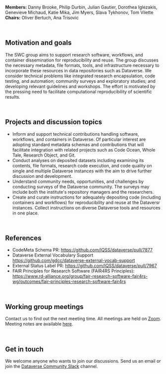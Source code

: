 **Members:** Danny Brooke, Philip Durbin, Julian Gautier, Dorothea Iglezakis, Genevieve Michaud, Katie Mika, Jim Myers, Slava Tykhonov, Tom Vilette<br> **Chairs:** Oliver Bertuch, Ana Trisovic

<br>
<h2>Motivation and goals</h2>

The SWC group aims to support research software, workflows, and container dissemination for reproducibility and reuse. The group discusses the necessary metadata, file formats, tools, and infrastructure necessary to incorporate these resources in data repositories such as Dataverse. We consider technical problems like integrated research encapsulation, code testing, and automation; community surveys and exploratory studies; and developing relevant guidelines and workshops. The effort is motivated by the pressing need to facilitate computational reproducibility of scientific results.

<br>
<h2>Projects and discussion topics</h2>

<ul>
<li>Inform and support technical contributions handling software, workflows, and containers in Dataverse. Of particular interest are adopting standard metadata schemas and contributions that will facilitate integration with related projects such as Code Ocean, Whole Tale, Research Object, and Git.</li>
<li>Conduct analyses on deposited datasets including examining its contents, file formats, research code execution, and code quality on single and multiple Dataverse instances with the aim to drive further discussion and development.</li>
<li>Understand community needs, opportunities, and challenges by conducting surveys of the Dataverse community. The surveys may include both the institute's repository managers and the researchers.</li>
<li>Create and curate instructions for adequately depositing code (including containers and workflows) for reproducibility and reuse at the Dataversr instances. Collect instructions on diverse Dataverse tools and resources in one place.</li>
</ul>

<br>
<h2>References</h2>

- CodeMeta Schema PR: <https://github.com/IQSS/dataverse/pull/7877>
- Dataverse External Vocabulary Support <https://github.com/gdcc/dataverse-external-vocab-support>
- External Status Label PR: <https://github.com/IQSS/dataverse/pull/7967>
- FAIR Principles for Research Software (FAIR4RS Principles): <https://www.rd-alliance.org/group/fair-research-software-fair4rs-wg/outcomes/fair-principles-research-software-fair4rs>

<br>
<h2>Working group meetings</h2>

Contact us to find out the next meeting time. All meetings are held on [Zoom](https://zoom.us). Meeting notes are available  [here](https://docs.google.com/document/d/1Gr-P5EG1AK-0cTYx9JndtgsRQFuwHNKXck39_MwknWg/edit?usp=sharing).

<br>
<h2>Get in touch</h2>

We welcome anyone who wants to join our discussions. Send us an email or join the [Dataverse Community Slack](https://dataversecommunity.slack.com) channel.

<br>

<br>
